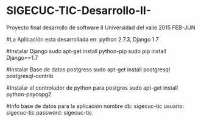 # SIGECUC-TIC-Desarrollo-II-
Proyecto final desarrollo de software II Universidad del valle 2015 FEB-JUN

#La Aplicación esta desarrollada en:
python 2.7.3, Django 1.7

#Instalar Django 
sudo apt-get install python-pip
sudo pip install Django==1.7

#Instalar Base de datos postgress
sudo apt-get install postgresql postgresql-contrib

#Instalar el controlador de python para postgres
sudo apt-get install python-psycopg2

#Info base de datos para la aplicación
nombre db: sigecuc-tic
usuario: sigecuc-tic
password: sigecuc-tic






